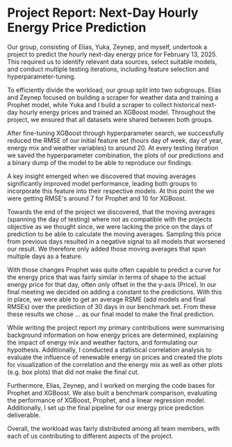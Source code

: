 # Project Report: Next-Day Hourly Energy Price Prediction

Our group, consisting of Elias, Yuka, Zeynep, and myself, undertook a project to predict the hourly next-day energy price for February 13, 2025. This required us to identify relevant data sources, select suitable models, and conduct multiple testing iterations, including feature selection and hyperparameter-tuning.

To efficiently divide the workload, our group split into two subgroups. Elias and Zeynep focused on building a scraper for weather data and training a Prophet model, while Yuka and I build a scraper to collect historical next-day hourly energy prices and trained an XGBoost model. Throughout the project, we ensured that all datasets were shared between both groups. 

After fine-tuning XGBoost through hyperparameter search, we successfully reduced the RMSE of our initial feature set (hours day of week, day of year, energy mix and weather variables) to around 20. At every testing iteration we saved the hyperparameter combination, the plots of our predictions and a binary dump of the model  to be able to reproduce our findings. 

A key insight emerged when we discovered that moving averages significantly improved model performance, leading both groups to incorporate this feature into their respective models. At this point the we were getting RMSE's around 7 for Prophet and 10 for XGBoost.

Towards the end of the project we discovered, that the moving averages (spanning the day of testing) where not as compatible with the projects objective as we thought since, we were lacking the price on the days of prediction to be able to calculate the moving averages. Sampling this price from previous days resulted in a negative signal to all models that worsened our result. We therefore only added those moving averages that span multiple days as a feature. 

With those changes Prophet was quite often capable to predict a curve for the energy price that was fairly similar in terms of shape to the actual energy price for that day, often  only offset in the the y-axis (Price). In our final meeting we decided on adding a constant to the predictions. With this in place, we were able to get an average RSME (add models and final RMSEs) over the prediction of 30 days in our benchmark set. From these these results we chose ... as our final model to make the final prediction.

While writing the project report my primary contributions were summarising background information on how energy prices are determined, explaining the impact of energy mix and weather factors, and formulating our hypothesis. Additionally, I conducted a statistical correlation analysis to evaluate the influence of renewable energy on prices and created the  plots for visualization of the correlation and the energy mix as well as other plots (e.g. box plots) that did not make the final cut. 

Furthermore, Elias, Zeynep, and I worked on merging the code bases for Prophet and XGBoost. We also built a benchmark comparison, evaluating the performance of XGBoost, Prophet, and a linear regression model. Additionally, I set up the final pipeline for our energy price prediction deliverable.

Overall, the workload was fairly distributed among all team members, with each of us contributing to different aspects of the project.